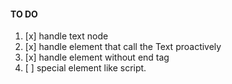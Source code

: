 
#### TO DO
1. [x] handle text node 
2. [x] handle element that call the Text proactively
3. [x] handle element without end tag
4. [ ] special element like script.
